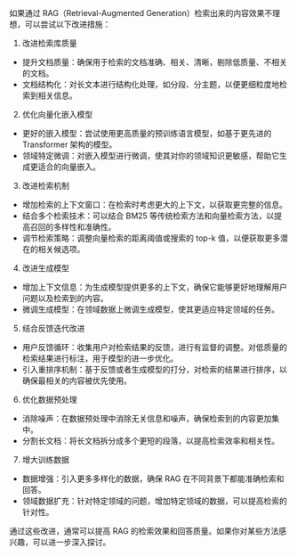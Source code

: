 如果通过 RAG（Retrieval-Augmented Generation）检索出来的内容效果不理想，可以尝试以下改进措施：

1. 改进检索库质量

- 提升文档质量：确保用于检索的文档准确、相关、清晰，剔除低质量、不相关的文档。
- 文档结构化：对长文本进行结构化处理，如分段、分主题，以便更细粒度地检索到相关信息。

2. 优化向量化嵌入模型

- 更好的嵌入模型：尝试使用更高质量的预训练语言模型，如基于更先进的 Transformer 架构的模型。
- 领域特定微调：对嵌入模型进行微调，使其对你的领域知识更敏感，帮助它生成更适合的向量嵌入。

3. 改进检索机制

- 增加检索的上下文窗口：在检索时考虑更大的上下文，以获取更完整的信息。
- 结合多个检索技术：可以结合 BM25 等传统检索方法和向量检索方法，以提高召回的多样性和准确性。
- 调节检索策略：调整向量检索的距离阈值或搜索的 top-k 值，以便获取更多潜在的相关候选项。

4. 改进生成模型

- 增加上下文信息：为生成模型提供更多的上下文，确保它能够更好地理解用户问题以及检索到的内容。
- 微调生成模型：在领域数据上微调生成模型，使其更适应特定领域的任务。

5. 结合反馈迭代改进

- 用户反馈循环：收集用户对检索结果的反馈，进行有监督的调整。对低质量的检索结果进行标注，用于模型的进一步优化。
- 引入重排序机制：基于反馈或者生成模型的打分，对检索的结果进行排序，以确保最相关的内容被优先使用。

6. 优化数据预处理

- 消除噪声：在数据预处理中消除无关信息和噪声，确保检索到的内容更加集中。
- 分割长文档：将长文档拆分成多个更短的段落，以提高检索效率和相关性。

7. 增大训练数据

- 数据增强：引入更多多样化的数据，确保 RAG 在不同背景下都能准确检索和回答。
- 领域数据扩充：针对特定领域的问题，增加特定领域的数据，可以提高检索的针对性。

通过这些改进，通常可以提高 RAG 的检索效果和回答质量。如果你对某些方法感兴趣，可以进一步深入探讨。